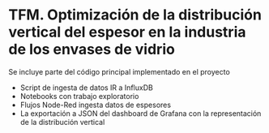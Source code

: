 # TFM. Optimización de la distribución vertical del espesor en la industria de los envases de vidrio
Se incluye parte del código principal implementado en el proyecto
- Script de ingesta de datos IR a InfluxDB
- Notebooks con trabajo exploratorio
- Flujos Node-Red ingesta datos de espesores
- La exportación a JSON del dashboard de Grafana con la representación de la distribución vertical 
